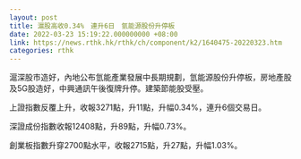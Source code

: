 ```yaml
---
layout: post
title: 滬股高收0.34%　連升6日　氫能源股份升停板
date: 2022-03-23 15:19:22.000000000 +08:00
link: https://news.rthk.hk/rthk/ch/component/k2/1640475-20220323.htm
categories: rthk
---
```


滬深股市造好，內地公布氫能產業發展中長期規劃，氫能源股份升停板，房地產股及5G股造好，中興通訊午後復牌升停。建築節能股受壓。

上證指數反覆上升，收報3271點，升11點，升幅0.34%，連升6個交易日。

深證成份指數收報12408點，升89點，升幅0.73%。

創業板指數升穿2700點水平，收報2715點，升27點，升幅1.03%。

